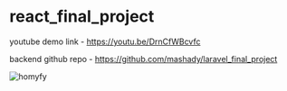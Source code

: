# react_final_project

youtube demo link -  https://youtu.be/DrnCfWBcvfc

backend github repo - https://github.com/mashady/laravel_final_project

![homyfy](https://github.com/user-attachments/assets/c138874f-656e-4772-a00e-54ec611f83dd)
